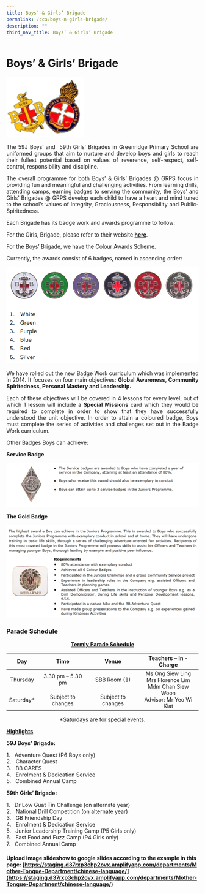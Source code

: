 ```yaml
---
title: Boys’ & Girls’ Brigade
permalink: /cca/boys-n-girls-brigade/
description: ""
third_nav_title: Boys’ & Girls’ Brigade
---
```


# Boys’ & Girls’ Brigade

<img src="/images/Departments/PE,%20CCA%20and%20Aesthetics/Cca/Boys’%20&%20Girls’%20Brigade/Badge1.png"
     style="width:40%">
		 
		 
<p style="text-align: justify;">The 59J Boys’ and  59th Girls’ Brigades in Greenridge Primary School are uniformed groups that aim to nurture and develop boys and girls to reach their fullest potential based on values of reverence, self-respect, self-control, responsibility and discipline.</p>

<p style="text-align: justify;">The overall programme for both Boys’ & Girls’ Brigades @ GRPS focus in providing fun and meaningful and challenging activities. From learning drills, attending camps, earning badges to serving the community, the Boys’ and Girls’ Brigades @ GRPS develop each child to have a heart and mind tuned to the school’s values of Integrity, Graciousness, Responsibility and Public-Spiritedness.</p>

Each Brigade has its badge work and awards programme to follow:

For the Girls, Brigade, please refer to their website [**here**](https://www.gb.org.sg/our-programmes/).

For the Boys’ Brigade, we have the Colour Awards Scheme.

Currently, the awards consist of 6 badges, named in ascending order:

![](/images/Departments/PE,%20CCA%20and%20Aesthetics/Cca/Boys’%20&%20Girls’%20Brigade/Badge2.png)


<p style="text-align: justify;">We have rolled out the new Badge Work curriculum which was implemented in 2014. It focuses on four main objectives: <b>Global Awareness, Community Spiritedness, Personal Mastery and Leadership.</b></p>

<p style="text-align: justify;">Each of these objectives will be covered in 4 lessons for every level, out of which 1 lesson will include a <b>Special Missions</b> card which they would be required to complete in order to show that they have successfully understood the unit objective. In order to attain a coloured badge, Boys must complete the series of activities and challenges set out in the Badge Work curriculum.</p>

Other Badges Boys can achieve:

**Service Badge**

![](/images/Departments/PE,%20CCA%20and%20Aesthetics/Cca/Boys’%20&%20Girls’%20Brigade/Service%20badge.png)

**The Gold Badge**

![](/images/Departments/PE,%20CCA%20and%20Aesthetics/Cca/Boys’%20&%20Girls’%20Brigade/Gold%20badge.png)

### Parade Schedule

<p style="text-align: center;"><b><u>Termly Parade Schedule</u></b></p>

<table>
<thead>
  <tr>
    <th style="text-align: center;">Day</th>
    <th style="text-align: center;">Time</th>
    <th style="text-align: center;">Venue</th>
    <th style="text-align: center;">Teachers – In - Charge</th>
  </tr>
</thead>
<tbody>
  <tr>
    <td style="text-align: center;">Thursday</td>
    <td style="text-align: center;">3.30 pm – 5.30 pm</td>
    <td style="text-align: center;">SBB Room (1)</td>
    <td rowspan="2"  style="text-align: center;">Ms Ong Siew Ling<br>Mrs Florence Lim<br>Mdm Chan Siew Woon<br>Advisor: Mr Yeo Wi Kiat</td>
  </tr>
  <tr>
    <td style="text-align: center;">Saturday*</td>
    <td style="text-align: center;">Subject to changes</td>
    <td style="text-align: center;">Subject to changes</td>
  </tr>
</tbody>
</table>

<p style="text-align: center;">*Saturdays are for special events.</p>


<b><u>Highlights</u></b>

**59J Boys’ Brigade:**

1.   Adventure Quest (P6 Boys only)  
2.   Character Quest  
3.   BB CARES  
4.   Enrolment & Dedication Service  
5.   Combined Annual Camp

**59th Girls’ Brigade:**

1.   Dr Low Guat Tin Challenge (on alternate year)  
2.   National Drill Competition (on alternate year)  
3.   GB Friendship Day  
4.   Enrolment & Dedication Service  
5.   Junior Leadership Training Camp (P5 Girls only)  
6.   Fast Food and Fuzz Camp (P4 Girls only)  
7.   Combined Annual Camp

#### Upload image slideshow to google slides according to the example in this page: [https://staging.d37rxp3chp2ovx.amplifyapp.com/departments/Mother-Tongue-Department/chinese-language/](https://staging.d37rxp3chp2ovx.amplifyapp.com/departments/Mother-Tongue-Department/chinese-language/)
